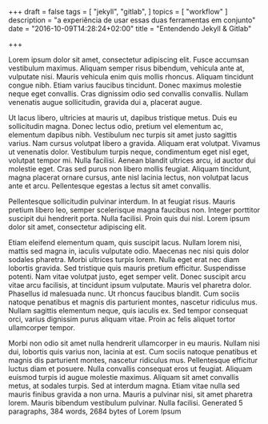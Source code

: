 +++
draft = false
tags = [ "jekyll",
         "gitlab",
]
topics = [ 
          "workflow"
]
description = "a experiência de usar essas duas ferramentas em conjunto"
date = "2016-10-09T14:28:24+02:00"
title = "Entendendo Jekyll & Gitlab"

+++

Lorem ipsum dolor sit amet, consectetur adipiscing elit. Fusce accumsan vestibulum maximus. Aliquam semper risus bibendum, vehicula ante at, vulputate nisi. Mauris vehicula enim quis mollis rhoncus. Aliquam tincidunt congue nibh. Etiam varius faucibus tincidunt. Donec maximus molestie neque eget convallis. Cras dignissim odio sed convallis convallis. Nullam venenatis augue sollicitudin, gravida dui a, placerat augue.

Ut lacus libero, ultricies at mauris ut, dapibus tristique metus. Duis eu sollicitudin magna. Donec lectus odio, pretium vel elementum ac, elementum dapibus nibh. Vestibulum nec turpis sit amet justo sagittis varius. Nam cursus volutpat libero a gravida. Aliquam erat volutpat. Vivamus ut venenatis dolor. Vestibulum turpis neque, condimentum eget nisl eget, volutpat tempor mi. Nulla facilisi. Aenean blandit ultrices arcu, id auctor dui molestie eget. Cras sed purus non libero mollis feugiat. Aliquam tincidunt, magna placerat ornare cursus, ante nisl lacinia lectus, non volutpat lacus ante et arcu. Pellentesque egestas a lectus sit amet convallis.

Pellentesque sollicitudin pulvinar interdum. In at feugiat risus. Mauris pretium libero leo, semper scelerisque magna faucibus non. Integer porttitor suscipit dui hendrerit porta. Nulla facilisi. Proin quis dui nisl. Lorem ipsum dolor sit amet, consectetur adipiscing elit.

Etiam eleifend elementum quam, quis suscipit lacus. Nullam lorem nisi, mattis sed magna in, iaculis vulputate odio. Maecenas nec nisi quis dolor sodales pharetra. Morbi ultrices turpis lorem. Nulla eget erat nec diam lobortis gravida. Sed tristique quis mauris pretium efficitur. Suspendisse potenti. Nam vitae volutpat justo, eget semper velit. Donec suscipit arcu vitae arcu facilisis, at tincidunt ipsum vulputate. Mauris vel pharetra dolor. Phasellus id malesuada nunc. Ut rhoncus faucibus blandit. Cum sociis natoque penatibus et magnis dis parturient montes, nascetur ridiculus mus. Nullam sagittis elementum neque, quis iaculis ex. Sed tempor consequat orci, varius dignissim purus aliquam vitae. Proin ac felis aliquet tortor ullamcorper tempor.

Morbi non odio sit amet nulla hendrerit ullamcorper in eu mauris. Nullam nisi dui, lobortis quis varius non, lacinia at est. Cum sociis natoque penatibus et magnis dis parturient montes, nascetur ridiculus mus. Pellentesque efficitur luctus diam et posuere. Nulla convallis consequat eros ut feugiat. Aliquam euismod turpis id augue molestie maximus. Aliquam sit amet convallis metus, at sodales turpis. Sed at interdum magna. Etiam vitae nulla sed mauris finibus gravida a non urna. Mauris a pulvinar nisi, sit amet pharetra lorem. Mauris bibendum vestibulum pulvinar. Nulla facilisi.
Generated 5 paragraphs, 384 words, 2684 bytes of Lorem Ipsum
